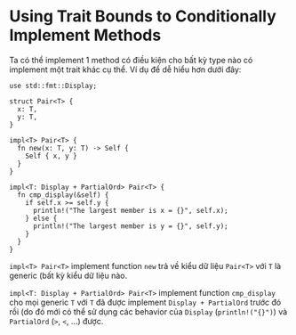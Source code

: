 # Using Trait Bounds to Conditionally Implement Methods

Ta có thể implement 1 method có điều kiện cho bất kỳ type nào
có implement một trait khác cụ thể. Ví dụ để dễ hiểu hơn dưới đây:

```rust,editable
use std::fmt::Display;

struct Pair<T> {
  x: T,
  y: T,
}

impl<T> Pair<T> {
  fn new(x: T, y: T) -> Self {
    Self { x, y }
  }
}

impl<T: Display + PartialOrd> Pair<T> {
  fn cmp_display(&self) {
    if self.x >= self.y {
      println!("The largest member is x = {}", self.x);
    } else {
      println!("The largest member is y = {}", self.y);
    }
  }
}
```

`impl<T> Pair<T>` implement function `new` trả về kiểu dữ liệu `Pair<T>` với `T` là generic (bất kỳ kiểu dữ liệu nào.

`impl<T: Display + PartialOrd> Pair<T>` implement function `cmp_display`
cho mọi generic `T` với `T` đã được implement `Display + PartialOrd`
trước đó rồi (do đó mới có thể sử dụng các behavior của
`Display` (`println!("{}")`) và `PartialOrd` (`>`, `<`, ...) được.

